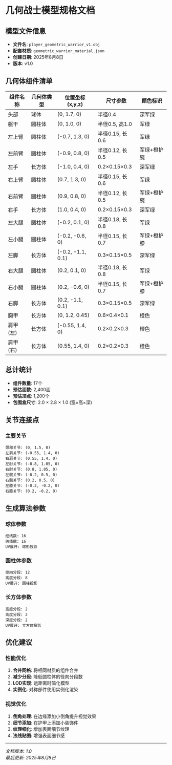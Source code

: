 # 几何战士模型规格文档

## 模型文件信息
- **文件名**: `player_geometric_warrior_v1.obj`
- **配套材质**: `geometric_warrior_material.json`
- **创建日期**: 2025年8月8日
- **版本**: v1.0

## 几何体组件清单

| 组件名称 | 几何体类型 | 位置坐标(x,y,z) | 尺寸参数 | 颜色标识 |
|----------|------------|-----------------|----------|----------|
| 头部 | 球体 | (0, 1.7, 0) | 半径0.4 | 深军绿 |
| 躯干 | 圆柱体 | (0, 1.0, 0) | 半径0.5, 高1.0 | 军绿 |
| 左上臂 | 圆柱体 | (-0.7, 1.3, 0) | 半径0.15, 长0.6 | 军绿 |
| 左前臂 | 圆柱体 | (-0.9, 0.8, 0) | 半径0.12, 长0.5 | 军绿+橙护腕 |
| 左手 | 长方体 | (-1.0, 0.4, 0) | 0.2×0.15×0.3 | 深军绿 |
| 右上臂 | 圆柱体 | (0.7, 1.3, 0) | 半径0.15, 长0.6 | 军绿 |
| 右前臂 | 圆柱体 | (0.9, 0.8, 0) | 半径0.12, 长0.5 | 军绿+橙护腕 |
| 右手 | 长方体 | (1.0, 0.4, 0) | 0.2×0.15×0.3 | 深军绿 |
| 左大腿 | 圆柱体 | (-0.2, 0.1, 0) | 半径0.18, 长0.8 | 军绿 |
| 左小腿 | 圆柱体 | (-0.2, -0.6, 0) | 半径0.15, 长0.7 | 军绿+橙护膝 |
| 左脚 | 长方体 | (-0.2, -1.1, 0.1) | 0.3×0.15×0.5 | 深军绿 |
| 右大腿 | 圆柱体 | (0.2, 0.1, 0) | 半径0.18, 长0.8 | 军绿 |
| 右小腿 | 圆柱体 | (0.2, -0.6, 0) | 半径0.15, 长0.7 | 军绿+橙护膝 |
| 右脚 | 长方体 | (0.2, -1.1, 0.1) | 0.3×0.15×0.5 | 深军绿 |
| 胸甲 | 长方体 | (0, 1.2, 0.45) | 0.6×0.4×0.1 | 橙色 |
| 肩甲(左) | 长方体 | (-0.55, 1.4, 0) | 0.2×0.2×0.3 | 橙色 |
| 肩甲(右) | 长方体 | (0.55, 1.4, 0) | 0.2×0.2×0.3 | 橙色 |

## 总计统计
- **组件数量**: 17个
- **预估面数**: 2,400面
- **预估顶点**: 1,200个
- **包围盒尺寸**: 2.0 × 2.8 × 1.0 (宽×高×深)

## 关节连接点

### 主要关节
```
颈部关节: (0, 1.5, 0)
左肩关节: (-0.55, 1.4, 0)
右肩关节: (0.55, 1.4, 0)
左肘关节: (-0.8, 1.05, 0)
右肘关节: (0.8, 1.05, 0)
左髋关节: (-0.2, 0.5, 0)
右髋关节: (0.2, 0.5, 0)
左膝关节: (-0.2, -0.2, 0)
右膝关节: (0.2, -0.2, 0)
```

## 生成算法参数

### 球体参数
```
经线数: 16
纬线数: 16
UV展开: 球形投影
```

### 圆柱体参数
```
径向分段: 12
高度分段: 8
UV展开: 圆柱投影
```

### 长方体参数
```
宽度分段: 2
高度分段: 2
深度分段: 2
UV展开: 立方体投影
```

## 优化建议

### 性能优化
1. **合并网格**: 将相同材质的组件合并
2. **减少分段**: 降低圆柱体的径向分段数
3. **LOD实现**: 远距离时简化模型
4. **实例化**: 对称部件使用实例化渲染

### 视觉优化
1. **倒角处理**: 在边缘添加小倒角提升视觉效果
2. **细节添加**: 在护甲上添加小装饰件
3. **纹理细化**: 增加表面细节纹理
4. **法线贴图**: 增强表面细节感

---

*文档版本: 1.0*  
*最后更新: 2025年8月8日*

